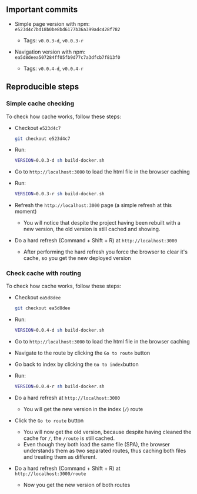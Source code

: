 ## Important commits

- Simple page version with npm: `e523d4c7bd18b0be8bd6177b36a399adc428f782`

  - Tags: `v0.0.3-d`, `v0.0.3-r`

- Navigation version with npm: `ea5d8deea507284ff05fb9d77c7a3dfcb7f813f0`

  - Tags: `v0.0.4-d`, `v0.0.4-r`

## Reproducible steps

### Simple cache checking

To check how cache works, follow these steps:

- Checkout `e523d4c7`

  ```bash
  git checkout e523d4c7
  ```

- Run:

  ```bash
  VERSION=0.0.3-d sh build-docker.sh
  ```

- Go to `http://localhost:3000` to load the html file in the browser caching

- Run:

  ```bash
  VERSION=0.0.3-r sh build-docker.sh
  ```

- Refresh the `http://localhost:3000` page (a simple refresh at this moment)

  - You will notice that despite the project having been rebuilt with a new version, the old version is still cached and showing.

- Do a hard refresh (Command + Shift + R) at `http://localhost:3000`
  - After performing the hard refresh you force the browser to clear it's cache, so you get the new deployed version

### Check cache with routing

To check how cache works, follow these steps:

- Checkout `ea5d8dee`

  ```bash
  git checkout ea5d8dee
  ```

- Run:

  ```bash
  VERSION=0.0.4-d sh build-docker.sh
  ```

- Go to `http://localhost:3000` to load the html file in the browser caching

- Navigate to the route by clicking the `Go to route` button

- Go back to index by clicking the `Go to index`button

- Run:

  ```bash
  VERSION=0.0.4-r sh build-docker.sh
  ```

- Do a hard refresh at `http://localhost:3000`

  - You will get the new version in the index (`/`) route

- Click the `Go to route` button

  - You will now get the old version, because despite having cleaned the cache for `/`, the `/route` is still cached.
  - Even though they both load the same file (SPA), the browser understands them as two separated routes, thus caching both files and treating them as different.

- Do a hard refresh (Command + Shift + R) at `http://localhost:3000/route`
  - Now you get the new version of both routes

